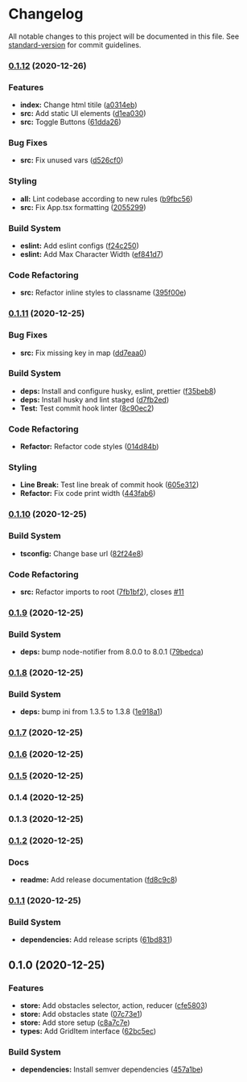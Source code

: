 # Changelog

All notable changes to this project will be documented in this file. See [standard-version](https://github.com/conventional-changelog/standard-version) for commit guidelines.

### [0.1.12](https://github.com/ticklepoke/pathfinding/compare/v0.1.11...v0.1.12) (2020-12-26)


### Features

* **index:** Change html titile ([a0314eb](https://github.com/ticklepoke/pathfinding/commit/a0314eb93584ac04b42f31079381b6b9ef607a35))
* **src:** Add static UI elements ([d1ea030](https://github.com/ticklepoke/pathfinding/commit/d1ea030d7607f2431fb05724f7d7d7f6d93561d3))
* **src:** Toggle Buttons ([61dda26](https://github.com/ticklepoke/pathfinding/commit/61dda26c231703ccb0bf97c9d85ba3dea8ecf763))


### Bug Fixes

* **src:** Fix unused vars ([d526cf0](https://github.com/ticklepoke/pathfinding/commit/d526cf0e2cfe4c7c7136ad522ad9e2852790994d))


### Styling

* **all:** Lint codebase according to new rules ([b9fbc56](https://github.com/ticklepoke/pathfinding/commit/b9fbc56c01f69ea6d0aef97461769d8abbc1cb87))
* **src:** Fix App.tsx formatting ([2055299](https://github.com/ticklepoke/pathfinding/commit/2055299af5a19fd9a6e35dd3b97ed5792af3eef7))


### Build System

* **eslint:** Add eslint configs ([f24c250](https://github.com/ticklepoke/pathfinding/commit/f24c250ce8481cc8e9a9d3df83fee3d2bfc14c12))
* **eslint:** Add Max Character Width ([ef841d7](https://github.com/ticklepoke/pathfinding/commit/ef841d74025cb9fcf79061c1621ea3fc1f9e2377))


### Code Refactoring

* **src:** Refactor inline styles to classname ([395f00e](https://github.com/ticklepoke/pathfinding/commit/395f00e8defd36d98747c9134bb272b9f80ad451))

### [0.1.11](https://github.com/ticklepoke/pathfinding/compare/v0.1.10...v0.1.11) (2020-12-25)


### Bug Fixes

* **src:** Fix missing key in map ([dd7eaa0](https://github.com/ticklepoke/pathfinding/commit/dd7eaa0e4ac90a900e30474e2000ec4ec7a957ad))


### Build System

* **deps:** Install and configure husky, eslint, prettier ([f35beb8](https://github.com/ticklepoke/pathfinding/commit/f35beb86e81c3a8d777581425f6059bf7c375d3a))
* **deps:** Install husky and lint staged ([d7fb2ed](https://github.com/ticklepoke/pathfinding/commit/d7fb2ed5f435372f81ca47d08de99431a0d6c10e))
* **Test:** Test commit hook linter ([8c90ec2](https://github.com/ticklepoke/pathfinding/commit/8c90ec2d865b1f72330aafb83844ee60f3dacf99))


### Code Refactoring

* **Refactor:** Refactor code styles ([014d84b](https://github.com/ticklepoke/pathfinding/commit/014d84b1b56fe07b24aca53a3122f76439bb0e31))


### Styling

* **Line Break:** Test line break of commit hook ([605e312](https://github.com/ticklepoke/pathfinding/commit/605e3126b5820d5690c047bfe365e54b4532ae6c))
* **Refactor:** Fix code print width ([443fab6](https://github.com/ticklepoke/pathfinding/commit/443fab65e3f56e3496fbc29f7a6cea567350288f))

### [0.1.10](https://github.com/ticklepoke/pathfinding/compare/v0.1.9...v0.1.10) (2020-12-25)


### Build System

* **tsconfig:** Change base url ([82f24e8](https://github.com/ticklepoke/pathfinding/commit/82f24e8e2b5d7a919e4f9b623544a1781a5a9cd9))


### Code Refactoring

* **src:** Refactor imports to root ([7fb1bf2](https://github.com/ticklepoke/pathfinding/commit/7fb1bf2714ee2f720d6e2e4d9f4fc5b11cf3ec73)), closes [#11](https://github.com/ticklepoke/pathfinding/issues/11)

### [0.1.9](https://github.com/ticklepoke/pathfinding/compare/v0.1.8...v0.1.9) (2020-12-25)


### Build System

* **deps:** bump node-notifier from 8.0.0 to 8.0.1 ([79bedca](https://github.com/ticklepoke/pathfinding/commit/79bedca7464c296b25f529ccafbf01073c2fe477))

### [0.1.8](https://github.com/ticklepoke/pathfinding/compare/v0.1.7...v0.1.8) (2020-12-25)


### Build System

* **deps:** bump ini from 1.3.5 to 1.3.8 ([1e918a1](https://github.com/ticklepoke/pathfinding/commit/1e918a1220932fa8285df549294ca4fa7398c736))

### [0.1.7](https://github.com/ticklepoke/pathfinding/compare/v0.1.6...v0.1.7) (2020-12-25)

### [0.1.6](https://github.com/ticklepoke/pathfinding/compare/v0.1.5...v0.1.6) (2020-12-25)

### [0.1.5](https://github.com/ticklepoke/pathfinding/compare/v0.1.4...v0.1.5) (2020-12-25)

### 0.1.4 (2020-12-25)

### 0.1.3 (2020-12-25)

### [0.1.2](https://github.com/ticklepoke/pathfinding/compare/v0.1.1...v0.1.2) (2020-12-25)


### Docs

* **readme:** Add release documentation ([fd8c9c8](https://github.com/ticklepoke/pathfinding/commit/fd8c9c81e8cdb95911a65b61f87be78317eac9e2))

### [0.1.1](https://github.com/ticklepoke/pathfinding/compare/v0.1.0...v0.1.1) (2020-12-25)


### Build System

* **dependencies:** Add release scripts ([61bd831](https://github.com/ticklepoke/pathfinding/commit/61bd831a5809152cabc1387a9cf5ccd42402d0e0))

## 0.1.0 (2020-12-25)


### Features

* **store:** Add obstacles selector, action, reducer ([cfe5803](https://github.com/ticklepoke/pathfinding/commit/cfe5803ee640548684191d8f60035d1338adb596))
* **store:** Add obstacles state ([07c73e1](https://github.com/ticklepoke/pathfinding/commit/07c73e13785b8227d7edbd0bf85cb048e73912d8))
* **store:** Add store setup ([c8a7c7e](https://github.com/ticklepoke/pathfinding/commit/c8a7c7e82a990acaa18a22a75b9298e96b6ffe45))
* **types:** Add GridItem interface ([62bc5ec](https://github.com/ticklepoke/pathfinding/commit/62bc5ecbbafc5394c069fd2aa2549c9714970540))


### Build System

* **dependencies:** Install semver dependencies ([457a1be](https://github.com/ticklepoke/pathfinding/commit/457a1beb13747bef33273d7e987688671687d9d2))
